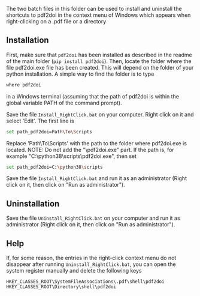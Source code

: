 The two batch files in this folder can be used to install and uninstall the shortcuts to pdf2doi in the context menu of Windows which appears when right-clicking on a .pdf file
or a directory

## Installation
First, make sure that ```pdf2doi``` has been installed as described in the readme of the main folder (```pip install pdf2doi```).
Then, locate the folder where the file pdf2doi.exe file has been created. This will depend on the folder of your python installation.
A simple way to find the folder is to type
```bash
where pdf2doi
```
in a Windows terminal (assuming that the path of pdf2doi is within the global variable PATH of the command prompt).

Save the file ```Install_RightClick.bat``` on your computer. Right click on it and select 'Edit'. The first line is
```bash
set path_pdf2doi=Path\To\Scripts
```
Replace 'Path\To\Scripts' with the path to the folder where pdf2doi.exe is located. 
NOTE: Do not add the "\pdf2doi.exe" part.
If the path is, for example "C:\python38\scripts\pdf2doi.exe", then set
```bash
set path_pdf2doi=C:\python38\scripts
```

Save the file ```Install_RightClick.bat``` and run it as an administrator (Right click on it, then click on "Run as administrator").

## Uninstallation
Save the file ```Uninstall_RightClick.bat``` on your computer and run it as administrator  (Right click on it, then click on "Run as administrator").

## Help
If, for some reason, the entries in the right-click context menu do not disappear after running ```Uninstall_RightClick.bat```,
you can open the system register manually and delete the following keys

```
HKEY_CLASSES_ROOT\SystemFileAssociations\.pdf\shell\pdf2doi
HKEY_CLASSES_ROOT\Directory\shell\pdf2doi
```
